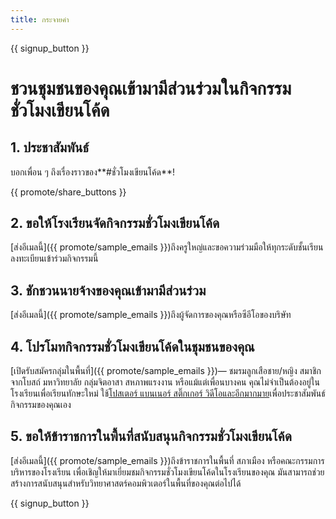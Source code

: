 ```yaml
---
title: กระจายคำ
---
```


{{ signup_button }}

# ชวนชุมชน​ของคุณเข้ามามีส่วนร่วม​ในกิจกรรมชั่วโมงเขียนโค้ด

## 1. ประชาสัมพันธ์

บอกเพื่อน ๆ ถึงเรื่องราวของ**#ชั่วโมงเขียนโค้ด**!

{{ promote/share_buttons }}

## 2. ขอให้โรงเรียนจัดกิจกรรมชั่วโมงเขียนโค้ด

[ส่งอีเมลนี้]({{ promote/sample_emails }})ถึงครูใหญ่และขอความร่วมมือให้ทุกระดับชั้นเรียนลงทะเบียนเข้าร่วมกิจกรรมนี้

## 3. ชักชวนนายจ้างของคุณเข้ามามีส่วนร่วม

[ส่งอีเมลนี้]({{ promote/sample_emails }})ถึงผู้จัดการของคุณหรือซีอีโอของบริษัท

## 4. โปรโมทกิจกรรมชั่วโมงเขียนโค้ดในชุมชนของคุณ

[เปิดรับสมัครกลุ่มในพื้นที่]({{ promote/sample_emails }})— ชมรมลูกเสือชาย/หญิง สมาชิกจากโบสถ์ มหาวิทยาลัย กลุ่มจิตอาสา สหภาพแรงงาน หรือแม้แต่เพื่อนบางคน คุณ​ไม่จำเป็นต้อง​อยู่ในโรงเรียน​เพื่อเรียน​ทักษะ​ใหม่​ ใช้[โปสเตอร์ แบนเนอร์ สติ๊กเกอร์ วิดีโอและอีกมากมาย](/promote/resources)เพื่อประชาสัมพันธ์กิจกรรมของคุณเอง

## 5. ขอให้ข้าราชการในพื้นที่สนับสนุนกิจกรรมชั่วโมงเขียนโค้ด

[ส่งอีเมลนี้]({{ promote/sample_emails }})ถึงข้าราชการในพื้นที่ สภาเมือง หรือคณะกรรมการบริหารของโรงเรียน เพื่อเชิญให้มาเยี่ยมชมกิจกรรมชั่วโมงเขียนโค้ดในโรงเรียนของคุณ มันสามารถช่วยสร้างการสนับสนุนสำหรับ​วิทยาศาสตร์​คอมพิวเตอร์ในพื้นที่ของคุณต่อไปได้

{{ signup_button }}